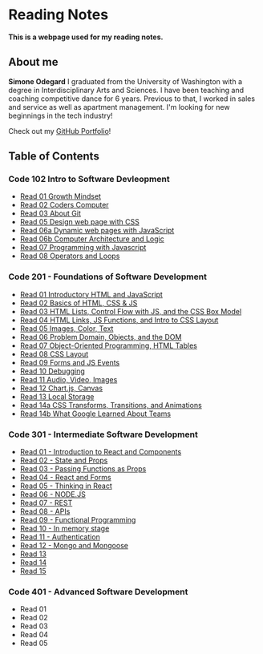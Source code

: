 # Reading Notes
**This is a webpage used for my reading notes.**

## About me
**Simone Odegard** I graduated from the University of Washington with a degree in Interdisciplinary Arts and Sciences. I have been teaching and coaching competitive dance for 6 years. Previous to that, I worked in sales and service as well as apartment management. I'm looking for new beginnings in the tech industry!

Check out my [GitHub Portfolio](https://github.com/SimoneOdegard)!

## Table of Contents

### Code 102 Intro to Software Devleopment
- [Read 01 Growth Mindset](code102/class01.md)
- [Read 02 Coders Computer](code102/class02.md)
- [Read 03 About Git](code102/class03.md)
- [Read 05 Design web page with CSS](code102/class05.md)
- [Read 06a Dynamic web pages with JavaScript](code102/class06.md)
- [Read 06b Computer Architecture and Logic](code102/class06b.md)
- [Read 07 Programming with Javascript](code102/class07.md)
- [Read 08 Operators and Loops](code102/class08.md)

### Code 201 - Foundations of Software Development
- [Read 01 Introductory HTML and JavaScript](code201/class-01.md)
- [Read 02 Basics of HTML, CSS & JS](code201/class-02.md)
- [Read 03 HTML Lists, Control Flow with JS, and the CSS Box Model](code201/class-03.md)
- [Read 04 HTML Links, JS Functions, and Intro to CSS Layout](code201/class-04.md)
- [Read 05 Images, Color, Text](code201/class-05.md)
- [Read 06 Problem Domain, Objects, and the DOM](code201/class-06.md)
- [Read 07 Object-Oriented Programming, HTML Tables](code201/class-07.md)
- [Read 08 CSS Layout](code201/class-08.md)
- [Read 09 Forms and JS Events](code201/class-09.md)
- [Read 10 Debugging](code201/class-10.md)
- [Read 11 Audio, Video, Images](code201/class-11.md)
- [Read 12 Chart.js, Canvas](code201/class-12.md)
- [Read 13 Local Storage](code201/class-13.md)
- [Read 14a CSS Transforms, Transitions, and Animations](code201/class-14a.md)
- [Read 14b What Google Learned About Teams](code201/class-14b.md)

### Code 301 - Intermediate Software Development
- [Read 01 - Introduction to React and Components](code301/read01.md)
- [Read 02 - State and Props](code301/read02.md)
- [Read 03 - Passing Functions as Props](code301/read03.md)
- [Read 04 - React and Forms](code301/read04.md)
- [Read 05 - Thinking in React](code301/read05.md)
- [Read 06 - NODE.JS](code301/read06.md)
- [Read 07 - REST](code301/read07.md)
- [Read 08 - APIs](code301/read08.md)
- [Read 09 - Functional Programming](code301/read09.md)
- [Read 10 - In memory stage](code301/read10.md)
- [Read 11 - Authentication](code301/read11.md)
- [Read 12 - Mongo and Mongoose](code301/read12.md)
- [Read 13](code301/read13.md)
- [Read 14](code301/read14.md)
- [Read 15](code301/read15.md)

### Code 401 - Advanced Software Development
- Read 01
- Read 02
- Read 03
- Read 04
- Read 05